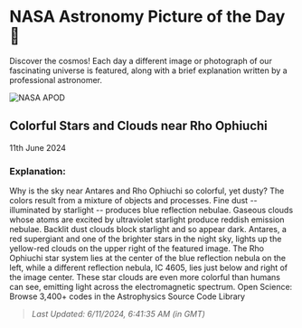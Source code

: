 
  # NASA Astronomy Picture of the Day 🌌

  Discover the cosmos! Each day a different image or photograph of our fascinating universe is featured, along with a brief explanation written by a professional astronomer.

![NASA APOD](https://apod.nasa.gov/apod/image/2406/RhoAntares_Stocks_2560.jpg)

## Colorful Stars and Clouds near Rho Ophiuchi

11th June 2024

### Explanation: 

Why is the sky near Antares and Rho Ophiuchi so colorful, yet dusty?  The colors result from a mixture of objects and processes.  Fine dust -- illuminated by starlight -- produces blue reflection nebulae. Gaseous clouds whose atoms are excited by ultraviolet starlight produce reddish emission nebulae. Backlit dust clouds block starlight and so appear dark.   Antares, a red supergiant and one of the brighter stars in the night sky, lights up the yellow-red clouds on the upper right of the featured image. The Rho Ophiuchi star system lies at the center of the blue reflection nebula on the left, while a different reflection nebula, IC 4605, lies just below and right of the image center.  These star clouds are even more colorful than humans can see, emitting light across the electromagnetic spectrum.   Open Science: Browse 3,400+ codes in the Astrophysics Source Code Library

> _Last Updated: 6/11/2024, 6:41:35 AM (in GMT)_
